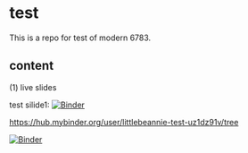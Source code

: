 # test

This is a repo for test of modern 6783.

## content
(1) live slides

test silide1:  [![Binder](https://mybinder.org/badge.svg)](https://mybinder.org/v2/gh/LittleBeannie/test/master)

https://hub.mybinder.org/user/littlebeannie-test-uz1dz91v/tree


[![Binder](https://mybinder.org/badge.svg)](https://mybinder.org/v2/gh/LittleBeannie/test/master?filepath=test%20slide.ipynb)
